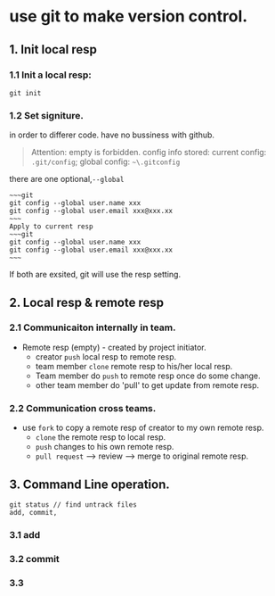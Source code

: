 # use git to make version control.

## 1. Init local resp

### 1.1 Init a local resp:
~~~git
git init
~~~

### 1.2 Set signiture.
in order to differer code. have no bussiness with github.

> Attention: empty is forbidden.
> config info stored: current config: `.git/config`; global config: `~\.gitconfig`

there are one optional,`--global`

    ~~~git
    git config --global user.name xxx
    git config --global user.email xxx@xxx.xx
    ~~~
    Apply to current resp
    ~~~git
    git config --global user.name xxx
    git config --global user.email xxx@xxx.xx
    ~~~

If both are exsited, git will use the resp setting.

## 2. Local resp & remote resp

### 2.1 Communicaiton internally in team.

+ Remote resp (empty) - created by project initiator.
    * creator `push` local resp to remote resp.
    * team member `clone` remote resp to his/her local resp.
    * Team member do `push` to remote resp once do some change.
    * other team member do 'pull' to get update from remote resp.

### 2.2 Communication cross teams.

+ use `fork` to copy a remote resp of creator to my own remote resp.
    * `clone` the remote resp to local resp.
    * `push` changes to his own remote resp.
    * `pull request` --> review --> merge to original remote resp.

## 3. Command Line operation.
~~~
git status // find untrack files
add, commit, 
~~~

### 3.1 add

### 3.2 commit

### 3.3 


    





